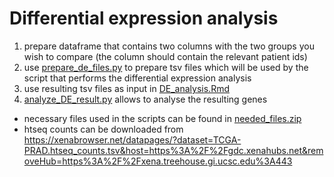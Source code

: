 # Differential expression analysis

1. prepare dataframe that contains two columns with the two groups you wish to compare (the column should contain the relevant patient ids)
2. use [prepare_de_files.py](https://github.com/mpizurica/WSI_mut/blob/master/code/diff_expr/prepare_de_files.py) to prepare tsv files which will be used by the script that performs the differential expression analysis
3. use resulting tsv files as input in [DE_analysis.Rmd](https://github.com/mpizurica/WSI_mut/blob/master/code/diff_expr/DE_analysis.Rmd)
4. [analyze_DE_result.py](https://github.com/mpizurica/WSI_mut/blob/master/code/diff_expr/analyze_DE_result.py) allows to analyse the resulting genes 

- necessary files used in the scripts can be found in [needed_files.zip](https://github.com/mpizurica/WSI_mut/blob/master/code/diff_expr/needed_files.zip)
- htseq counts can be downloaded from https://xenabrowser.net/datapages/?dataset=TCGA-PRAD.htseq_counts.tsv&host=https%3A%2F%2Fgdc.xenahubs.net&removeHub=https%3A%2F%2Fxena.treehouse.gi.ucsc.edu%3A443
